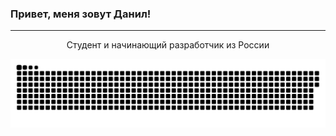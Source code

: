 ### Привет, меня зовут Данил!

---
<p align="center">
  Студент и начинающий разработчик из России
</p>
<p align="center">
  
 <img width="600" src="github-snake.svg" alt="snake"/>
</p>
